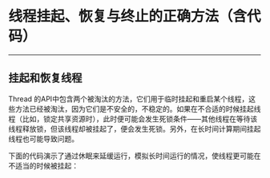 # 线程挂起、恢复与终止的正确方法（含代码）
---

## 挂起和恢复线程

Thread 的API中包含两个被淘汰的方法，它们用于临时挂起和重启某个线程，这些方法已经被淘汰，因为它们是不安全的，不稳定的。如果在不合适的时候挂起线程（比如，锁定共享资源时），此时便可能会发生死锁条件——其他线程在等待该线程释放锁，但该线程却被挂起了，便会发生死锁。另外，在长时间计算期间挂起线程也可能导致问题。

下面的代码演示了通过休眠来延缓运行，模拟长时间运行的情况，使线程更可能在不适当的时候被挂起：

```

```